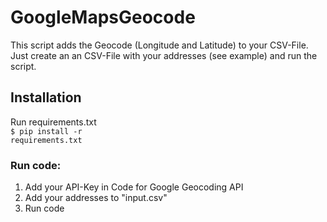 # GoogleMapsGeocode

This script adds the Geocode (Longitude and Latitude) to your CSV-File. Just create an an CSV-File with your addresses (see example) and run the script.

## Installation
Run requirements.txt<br>
<code>$ pip install -r requirements.txt</code>


### Run code:
1. Add your API-Key in Code for Google Geocoding API
2. Add your addresses to "input.csv" 
3. Run code

